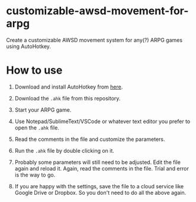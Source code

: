 # customizable-awsd-movement-for-arpg

Create a customizable AWSD movement system for any(?) ARPG games using AutoHotkey.

# How to use

1. Download and install AutoHotkey from [here](https://www.autohotkey.com/).

2. Download the `.ahk` file from this repository.

3. Start your ARPG game.

4. Use Notepad/SublimeText/VSCode or whatever text editor you prefer to open the `.ahk` file.

5. Read the comments in the file and customize the parameters.

6. Run the `.ahk` file by double clicking on it.

7. Probably some parameters will still need to be adjusted. Edit the file again and reload it. Again, read the comments in the file. Trial and error is the way to go.

8. If you are happy with the settings, save the file to a cloud service like Google Drive or Dropbox. So you don't need to do all the above again.
